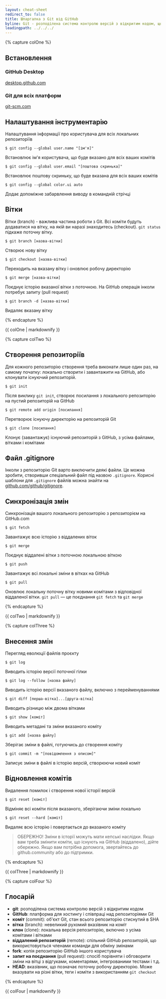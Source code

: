 ```yaml
---
layout: cheat-sheet
redirect_to: false
title: Шпаргалка з Git від GitHub
byline: Git - розподілена система контролю версій з відкритим кодом, що використовується GitHub. Ця шпаргалка коротко підсумовує найбільш поширені команди Git для швидкої довідки.
leadingpath: ../../../
---
```


{% capture colOne %}
## Встановлення

### GitHub Desktop
[desktop.github.com](https://desktop.github.com)

### Git для всіх платформ
[git-scm.com](https://git-scm.com)

## Налаштування інструментарію
Налаштування інформації про користувача для всіх локальних репозиторіїв

```$ git config --global user.name "[ім'я]"```

Встановлює ім'я користувача, що буде вказано для всіх ваших комітів

```$ git config --global user.email "[поштова скринька]"```

Встановлює поштову скриньку, що буде вказана для всіх ваших комітів

```$ git config --global color.ui auto```

Додає допоміжне забарвлення виводу в командній стрічці

## Вітки

Вітки (branch) - важлива частина роботи з Git. Всі коміти будуть додаватися на вітку, на якій ви наразі знаходитесь (checkout). `git status` підкаже поточну вітку.

```$ git branch [назва-вітки]```

Створює нову вітку

```$ git checkout [назва-вітки]```

Переходить на вказану вітку і оновлює робочу директорію

```$ git merge [назва-вітки]```

Поєднує історію вказаної вітки з поточною. На GitHub операція інколи потребує запиту (pull request)

```$ git branch -d [назва-вітки]```

Видаляє вказану вітку

{% endcapture %}
<div class="col-md-6">
{{ colOne | markdownify }}
</div>


{% capture colTwo %}

## Створення репозиторіїв

Для кожного репозиторію створення треба виконати лише один раз, на самому початку: локально створити і завантажити на GitHub, або клонувати існуючий репозиторій.

```$ git init```

Після виклику `git init`, створює посилання з локального репозиторію на пустий репозиторій на GitHub

```$ git remote add origin [посилання]```

Перетворює існуючу директорію на репозиторій Git

```$ git clone [посилання]```

Клонує (завантажує) існуючий репозиторій з GitHub, з усіма файлами, вітками і комітами

## Файл .gitignore

Інколи з репозиторію Git варто виключити деякі файли. Це можна зробити, створивши спеціальний файл під назвою `.gitignore`. Корисні шаблони для `.gitignore` файлів можна знайти на [github.com/github/gitignore](https://github.com/github/gitignore).

## Синхронізація змін

Синхронізація вашого локального репозиторію з репозиторієм на GitHub.com

```$ git fetch```

Завантажує всю історію з віддалених віток

```$ git merge```

Поєднує віддалені вітки з поточною локальною віткою

```$ git push```

Завантажує всі локальні зміни в вітках на GitHub

```$ git pull```

Оновлює локальну поточну вітку новими комітами з відповідної віддаленої вітки. `git pull` — це поєднання `git fetch` та `git merge`

{% endcapture %}
<div class="col-md-6">
{{ colTwo | markdownify }}
</div>
<div class="clearfix"></div>

{% capture colThree %}

## Внесення змін

Перегляд еволюції файлів проєкту

```$ git log```

Виводить історію версії поточної гілки

```$ git log --follow [назва файлу]```

Виводить історію версії вказаного файлу, включно з перейменуваннями

```$ git diff [перша-вітка]...[друга-вітка]```

Виводить різницю між двома вітками

```$ git show [коміт]```

Виводить метадані та зміни вказаного коміту

```$ git add [назва файлу]```

Зберігає зміни в файлі, готуючись до створення коміту

```$ git commit -m "[повідомлення з описом]"```

Записує зміни в файлі в історію версій, створюючи новий коміт

## Відновлення комітів

Видалення помилок і створення нової історії версій

```$ git reset [коміт]```

Відміняє всі коміти після вказаного, зберігаючи зміни локально

```$ git reset --hard [коміт]```

Видаляє всю історію і повертається до вказаного коміту

> ОБЕРЕЖНО! Зміни в історії можуть мати кепські наслідки. Якщо вам треба змінити коміти, що існують на GitHub (віддалено), дійте обережно. Якщо вам потрібна допомога, звертайтесь до github.community або до підтримки.

{% endcapture %}
<div class="col-md-6">
{{ colThree | markdownify }}
</div>

{% capture colFour %}

## Глосарій

- **git**: розподілена система контролю версій з відкритим кодом
- **GitHub**: платформа для хостингу і співпраці над репозиторіями Git
- **коміт** (commit): об'єкт Git, стан всього репозиторію стиснутий в SHA
- **вітка** (branch): невеликий рухомий вказівник на коміт
- **клон** (clone): локальна версія репозиторію, включно з усіма комітами і вітками
- **віддалений репозиторій** (remote): спільний GitHub репозиторій, що використовується членами команди для обміну змінами
- **fork**: копія репозиторію GitHub іншого користувача
- **запит на поєднання** (pull request): спосіб порівняти і обговорити зміни на вітці з відгуками, коментарями, інтегрованими тестами і т.д.
- **HEAD**: вказівник, що позначає поточну робочу директорію. Може вказувати на різні вітки, теги і коміти з використанням `git checkout`

{% endcapture %}
<div class="col-md-6">
{{ colFour | markdownify }}
</div>
<div class="clearfix"></div>
